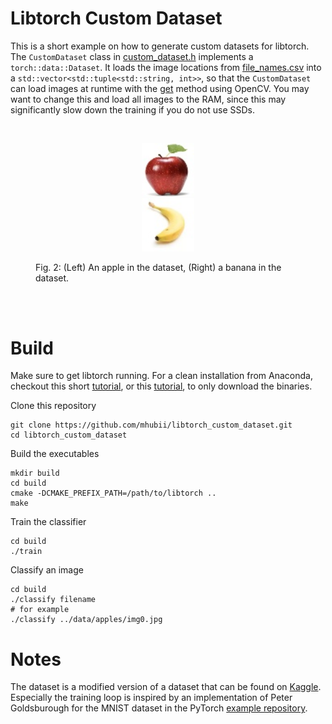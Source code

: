 # Libtorch Custom Dataset
This is a short example on how to generate custom datasets for libtorch. The `CustomDataset` class in [custom_dataset.h](custom_dataset.h) implements a `torch::data::Dataset`. It loads the image locations from [file_names.csv](file_names.csv) into a `std::vector<std::tuple<std::string, int>>`, so that the `CustomDataset` can load images at runtime with the [get](https://github.com/mhubii/libtorch_custom_dataset/blob/cd3d1028d074bf068924c82387d4520708b7ea8b/custom_dataset.h#L23) method using OpenCV. You may want to change this and load all images to the RAM, since this may significantly slow down the training if you do not use SSDs.

<br>
<figure>
  <p align="center"><img src="data/apples/img2.jpg" width="20%" height="20%" hspace="100"><img src="data/bananas/img0.jpg"      width="20%" height="20%" hspace="100"></p>
  <figcaption>Fig. 2: (Left) An apple in the dataset, (Right) a banana in the dataset.</figcaption>
</figure>
<br><br>

# Build
Make sure to get libtorch running. For a clean installation from Anaconda, checkout this short [tutorial](https://gist.github.com/mhubii/1c1049fb5043b8be262259efac4b89d5), or this [tutorial](https://pytorch.org/cppdocs/installing.html), to only download the binaries.

Clone this repository
```shell
git clone https://github.com/mhubii/libtorch_custom_dataset.git
cd libtorch_custom_dataset
```

Build the executables
```shell
mkdir build
cd build
cmake -DCMAKE_PREFIX_PATH=/path/to/libtorch ..
make
```
Train the classifier
```shell
cd build
./train
```
Classify an image
```shell
cd build
./classify filename
# for example
./classify ../data/apples/img0.jpg
```

# Notes
The dataset is a modified version of a dataset that can be found on [Kaggle](https://www.kaggle.com/sriramr/apples-bananas-oranges).
Especially the training loop is inspired by an implementation of Peter Goldsburough for the MNIST dataset in the PyTorch [example repository](https://github.com/pytorch/examples/tree/master/cpp/mnist).
